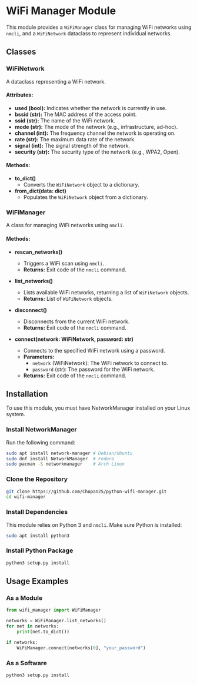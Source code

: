 # WiFi Manager Module

This module provides a `WiFiManager` class for managing WiFi networks using `nmcli`,
and a `WiFiNetwork` dataclass to represent individual networks.

## Classes

### WiFiNetwork
A dataclass representing a WiFi network.

#### Attributes:
- **used (bool):** Indicates whether the network is currently in use.
- **bssid (str):** The MAC address of the access point.
- **ssid (str):** The name of the WiFi network.
- **mode (str):** The mode of the network (e.g., infrastructure, ad-hoc).
- **channel (int):** The frequency channel the network is operating on.
- **rate (str):** The maximum data rate of the network.
- **signal (int):** The signal strength of the network.
- **security (str):** The security type of the network (e.g., WPA2, Open).

#### Methods:
- **to_dict()**
  - Converts the `WiFiNetwork` object to a dictionary.
- **from_dict(data: dict)**
  - Populates the `WiFiNetwork` object from a dictionary.

### WiFiManager
A class for managing WiFi networks using `nmcli`.

#### Methods:
- **rescan_networks()**
  - Triggers a WiFi scan using `nmcli`.
  - **Returns:** Exit code of the `nmcli` command.

- **list_networks()**
  - Lists available WiFi networks, returning a list of `WiFiNetwork` objects.
  - **Returns:** List of `WiFiNetwork` objects.

- **disconnect()**
  - Disconnects from the current WiFi network.
  - **Returns:** Exit code of the `nmcli` command.

- **connect(network: WiFiNetwork, password: str)**
  - Connects to the specified WiFi network using a password.
  - **Parameters:**
    - `network` (WiFiNetwork): The WiFi network to connect to.
    - `password` (str): The password for the WiFi network.
  - **Returns:** Exit code of the `nmcli` command.

## Installation
To use this module, you must have NetworkManager installed on your Linux system.

### Install NetworkManager
Run the following command:
```sh
sudo apt install network-manager # Debian/Ubuntu
sudo dnf install NetworkManager  # Fedora
sudo pacman -S networkmanager    # Arch Linux
```

### Clone the Repository
```sh
git clone https://github.com/Chopan25/python-wifi-manager.git
cd wifi-manager
```

### Install Dependencies
This module relies on Python 3 and `nmcli`. Make sure Python is installed:
```sh
sudo apt install python3
```

### Install Python Package
```sh
python3 setup.py install
```

## Usage Examples

### As a Module
```python
from wifi_manager import WiFiManager

networks = WiFiManager.list_networks()
for net in networks:
    print(net.to_dict())

if networks:
    WiFiManager.connect(networks[0], "your_password")
```
### As a Software
```sh
python3 setup.py install
```
